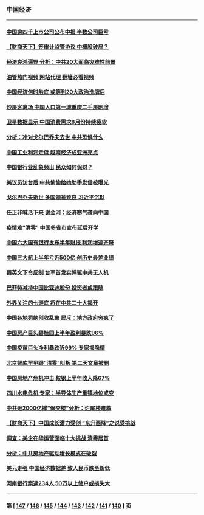 ### 中国经济
---
#### [中国逾四千上市公司公布中报 半数公司巨亏](../../pages/ncid283/n13814946.md?09011645) 
#### [【财商天下】签审计监管协议 中概股破局？](../../pages/ncid283/n13814835.md?09011645) 
#### [经济哀鸿遍野 分析：中共20大面临灾难性前景](../../pages/ncid283/n13814871.md?09011645) 
#### [油管热门视频 网站代理 翻墙必看视频](http://209.222.30.114:81/youtube.html?09011645)
#### [中国经济何时触底 或等到20大政治洗牌后](../../pages/ncid283/n13814867.md?09011645) 
#### [炒房客离场 中国人口第一城重庆二手房剧增](../../pages/ncid283/n13814873.md?09011645) 
#### [卫星数据显示 中国消费需求8月份持续疲软](../../pages/ncid283/n13814708.md?09011645) 
#### [分析：冷对戈尔巴乔夫去世 中共恐惧什么](../../pages/ncid283/n13814778.md?09011645) 
#### [中国工业利润走低 越南经济成亚洲亮点](../../pages/ncid283/n13814467.md?09011645) 
#### [中国银行业乱象频出 民众如何保财？](../../pages/ncid283/n13814689.md?09011645) 
#### [美议员访台后 中共偷偷给她助手发信被曝光](../../pages/ncid283/n13814672.md?09011645) 
#### [戈尔巴乔夫逝世 多国领袖致哀 习近平沉默](../../pages/ncid283/n13814454.md?09011645) 
#### [任正非喊活下来 谢金河：经济寒气袭向中国](../../pages/ncid283/n13814196.md?09011645) 
#### [疫情难“清零” 中国多省市宣布延后开学](../../pages/ncid283/n13814352.md?09011645) 
#### [中国六大国有银行发布半年财报 利润增速齐降](../../pages/ncid283/n13814371.md?09011645) 
#### [中国三大航上半年亏近500亿 创历史最差业绩](../../pages/ncid283/n13813972.md?09011645) 
#### [蔡英文下令反制 台军首发实弹驱中共无人机](../../pages/ncid283/n13813905.md?09011645) 
#### [巴菲特减持中国比亚迪股份 投资者或跟随](../../pages/ncid283/n13813939.md?09011645) 
#### [外界关注的七谜底 将在中共二十大揭开](../../pages/ncid283/n13813907.md?09011645) 
#### [中国各地罚款创收乱象 民斥：地方政府穷疯了](../../pages/ncid283/n13813735.md?09011645) 
#### [中国房产巨头碧桂园上半年盈利暴跌96%](../../pages/ncid283/n13813700.md?09011645) 
#### [中国疫苗巨头净利暴跌近99% 专家揭隐情](../../pages/ncid283/n13813638.md?09011645) 
#### [北京智库罕见跟“清零”叫板 第二天文章被删](../../pages/ncid283/n13813675.md?09011645) 
#### [中国房地产危机冲击 鞍钢上半年收入降67%](../../pages/ncid283/n13813496.md?09011645) 
#### [四川水电危机 专家：半导体生产重镇地位或变](../../pages/ncid283/n13813508.md?09011645) 
#### [中共砸2000亿撑“保交楼”分析：烂尾楼难救](../../pages/ncid283/n13813231.md?09011645) 
#### [【财商天下】中国成长潜力受创 “东升西降”之说受挑战](../../pages/ncid283/n13813278.md?09011645) 
#### [调查：美企在华运营面临十大挑战 清零居首](../../pages/ncid283/n13813244.md?09011645) 
#### [分析：中共房地产驱动增长模式在破裂](../../pages/ncid283/n13813258.md?09011645) 
#### [美元走强 中国经济数据差 致人民币跌至新低](../../pages/ncid283/n13813194.md?09011645) 
#### [河南银行案逮234人 50万以上储户或损失大](../../pages/ncid283/n13813193.md?09011645) 

---
#### 第 [ [147](./147.md?09011645) / [146](./146.md?09011645) / [145](./145.md?09011645) / [144](./144.md?09011645) / [143](./143.md?09011645) / [142](./142.md?09011645) / [141](./141.md?09011645) / [140](./140.md?09011645) ] 页
